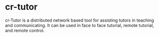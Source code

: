 # cr-tutor
cr-Tutor is a distributed network based tool for assisting tutors in teaching and communicating. It can be used in face to face tutorial, remote tutorial, and remote control.
